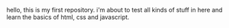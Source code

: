 hello, this is my first repository. i'm about to test all kinds of stuff in here and learn the basics of html, css and javascript.
